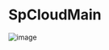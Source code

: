 # SpCloudMain

![image](https://github.com/user-attachments/assets/3e702640-a9e1-4cea-964a-6602ed1270d0)


